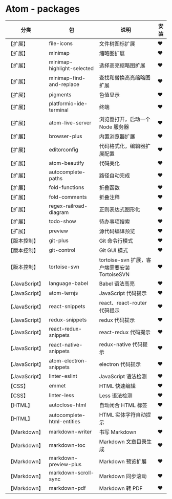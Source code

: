 # Atom - packages

分类 | 包 | 说明 | 安装
---|---|---|---
【扩展】 | file-icons | 文件树图标扩展 | ♥
【扩展】 | minimap | 缩略图扩展 | ♥
【扩展】 | minimap-highlight-selected | 选择高亮缩略图扩展 | ♥
【扩展】 | minimap-find-and-replace | 查找和替换高亮缩略图扩展 | ♥
【扩展】 | pigments | 色值显示 | ♥
【扩展】 | platformio-ide-terminal | 终端 | ♥
【扩展】 | atom-live-server | 浏览器打开，启动一个 Node 服务器 | ♥
【扩展】 | browser-plus | 内置浏览器扩展 | ♥
【扩展】 | editorconfig | 代码格式化，编辑器扩展配置 | ♥
【扩展】 | atom-beautify | 代码美化 | ♥
【扩展】 | autocomplete-paths | 路径自动完成 | ♥
【扩展】 | fold-functions | 折叠函数 | ♥
【扩展】 | fold-comments | 折叠注释 | ♥
【扩展】 | regex-railroad-diagram | 正则表达式图形化 | ♥
【扩展】 | todo-show | 待办事项搜索 | ♥
【扩展】 | preview | 源代码编译预览 | ♥
【版本控制】 | git-plus | Git 命令行模式 | ♥
【版本控制】 | git-control | Git GUI 模式 | ♥
【版本控制】 | tortoise-svn | tortoise-svn 扩展，客户端需要安装 TortoiseSVN | ♥
【JavaScript】 | language-babel | Babel 语法高亮 | ♥
【JavaScript】 | atom-ternjs | JavaScript 代码提示 | ♥
【JavaScript】 | react-snippets | react、react-router 代码提示 | ♥
【JavaScript】 | redux-snippets | redux 代码提示 | ♥
【JavaScript】 | react-redux-snippets | react-redux 代码提示 | ♥
【JavaScript】 | react-native-snippets | redux-native 代码提示 | ♥
【JavaScript】 | atom-electron-snippets | electron 代码提示 | ♥
【JavaScript】 | linter-eslint | JavaScript 语法检测 | ♥
【CSS】 | emmet | HTML 快速编辑 | ♥
【CSS】 | linter-less | Less 语法检测 | ♥
【HTML】 | autoclose-html | 自动闭合 HTML 标签 | ♥
【HTML】 | autocomplete-html-entities | HTML 实体字符自动提示 | ♥
【Markdown】 | markdown-writer | 书写 Markdown | ♥
【Markdown】 | markdown-toc | Markdown 文章目录生成 | ♥
【Markdown】 | markdown-preview-plus | Markdown 预览扩展 | ♥
【Markdown】 | markdown-scroll-sync | Markdown 同步滚动 | ♥
【Markdown】 | markdown-pdf | Markdown 转 PDF | ♥
